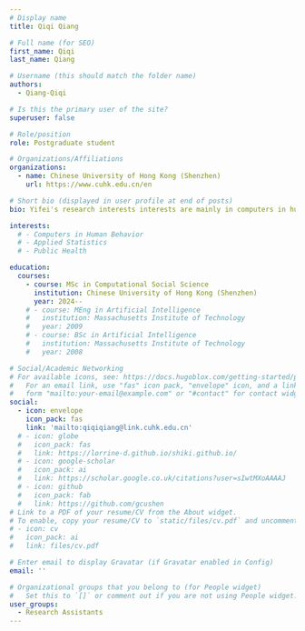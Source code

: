 ```yaml
---
# Display name
title: Qiqi Qiang

# Full name (for SEO)
first_name: Qiqi
last_name: Qiang

# Username (this should match the folder name)
authors:
  - Qiang-Qiqi

# Is this the primary user of the site?
superuser: false

# Role/position
role: Postgraduate student

# Organizations/Affiliations
organizations:
  - name: Chinese University of Hong Kong (Shenzhen)
    url: https://www.cuhk.edu.cn/en

# Short bio (displayed in user profile at end of posts)
bio: Yifei's research interests interests are mainly in computers in human behavior, applied statistics and public health.

interests:
  # - Computers in Human Behavior
  # - Applied Statistics
  # - Public Health

education:
  courses:
    - course: MSc in Computational Social Science
      institution: Chinese University of Hong Kong (Shenzhen)
      year: 2024--
    # - course: MEng in Artificial Intelligence
    #   institution: Massachusetts Institute of Technology
    #   year: 2009
    # - course: BSc in Artificial Intelligence
    #   institution: Massachusetts Institute of Technology
    #   year: 2008

# Social/Academic Networking
# For available icons, see: https://docs.hugoblox.com/getting-started/page-builder/#icons
#   For an email link, use "fas" icon pack, "envelope" icon, and a link in the
#   form "mailto:your-email@example.com" or "#contact" for contact widget.
social:
  - icon: envelope
    icon_pack: fas
    link: 'mailto:qiqiqiang@link.cuhk.edu.cn'
  # - icon: globe
  #   icon_pack: fas
  #   link: https://lorrine-d.github.io/shiki.github.io/
  # - icon: google-scholar
  #   icon_pack: ai
  #   link: https://scholar.google.co.uk/citations?user=sIwtMXoAAAAJ
  # - icon: github
  #   icon_pack: fab
  #   link: https://github.com/gcushen
# Link to a PDF of your resume/CV from the About widget.
# To enable, copy your resume/CV to `static/files/cv.pdf` and uncomment the lines below.
# - icon: cv
#   icon_pack: ai
#   link: files/cv.pdf

# Enter email to display Gravatar (if Gravatar enabled in Config)
email: ''

# Organizational groups that you belong to (for People widget)
#   Set this to `[]` or comment out if you are not using People widget.
user_groups:
  - Research Assistants
---
```



